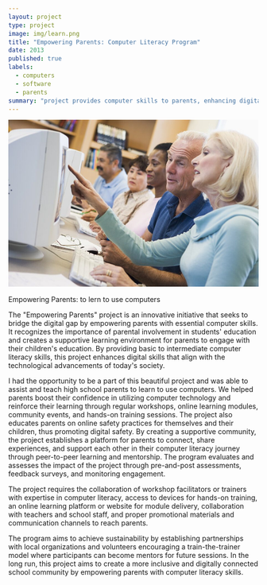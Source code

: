 ```yaml
---
layout: project
type: project
image: img/learn.png
title: "Empowering Parents: Computer Literacy Program"
date: 2013
published: true
labels:
  - computers
  - software
  - parents
summary: "project provides computer skills to parents, enhancing digital skills, and online safety practices."
---
```


<img class="img-fluid" src="../img/learn.png">

Empowering Parents: to lern to use computers 

The "Empowering Parents" project is an innovative initiative that seeks to bridge the digital gap by empowering parents with essential computer skills. It recognizes the importance of parental involvement in students' education and creates a supportive learning environment for parents to engage with their children's education. By providing basic to intermediate computer literacy skills, this project enhances digital skills that align with the technological advancements of today's society.

I had the opportunity to be a part of this beautiful project and was able to assist and teach high school parents to learn to use computers. We helped parents boost their confidence in utilizing computer technology and reinforce their learning through regular workshops, online learning modules, community events, and hands-on training sessions. The project also educates parents on online safety practices for themselves and their children, thus promoting digital safety.
By creating a supportive community, the project establishes a platform for parents to connect, share experiences, and support each other in their computer literacy journey through peer-to-peer learning and mentorship. The program evaluates and assesses the impact of the project through pre-and-post assessments, feedback surveys, and monitoring engagement.

The project requires the collaboration of workshop facilitators or trainers with expertise in computer literacy, access to devices for hands-on training, an online learning platform or website for module delivery, collaboration with teachers and school staff, and proper promotional materials and communication channels to reach parents.

The program aims to achieve sustainability by establishing partnerships with local organizations and volunteers encouraging a train-the-trainer model where participants can become mentors for future sessions. In the long run, this project aims to create a more inclusive and digitally connected school community by empowering parents with computer literacy skills.
